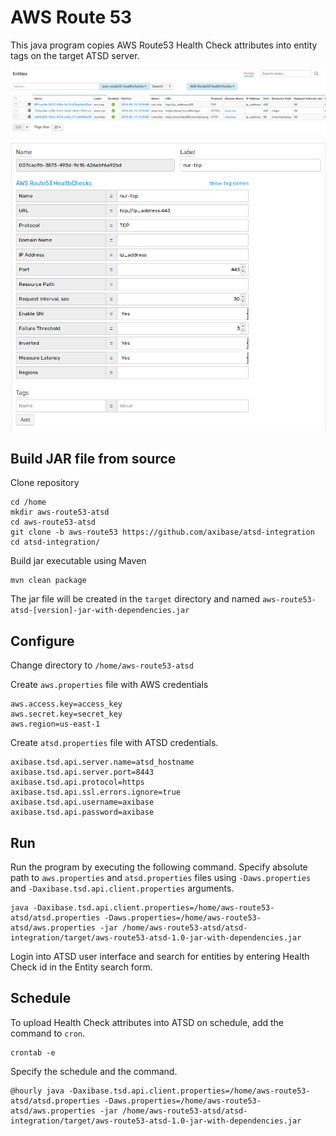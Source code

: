 # AWS Route 53

This java program copies AWS Route53 Health Check attributes into entity tags on the target ATSD server.

![](images/entities-list.png)

![](images/entity.png)

## Build JAR file from source

Clone repository

```
cd /home
mkdir aws-route53-atsd
cd aws-route53-atsd
git clone -b aws-route53 https://github.com/axibase/atsd-integration
cd atsd-integration/
```

Build jar executable using Maven

```
mvn clean package
```

The jar file will be created in the `target` directory and named `aws-route53-atsd-[version]-jar-with-dependencies.jar`

## Configure

Change directory to `/home/aws-route53-atsd`

Create `aws.properties` file with AWS credentials

```
aws.access.key=access_key
aws.secret.key=secret_key
aws.region=us-east-1
```

Create `atsd.properties` file with ATSD credentials.

```
axibase.tsd.api.server.name=atsd_hostname
axibase.tsd.api.server.port=8443
axibase.tsd.api.protocol=https
axibase.tsd.api.ssl.errors.ignore=true
axibase.tsd.api.username=axibase
axibase.tsd.api.password=axibase
```

## Run

Run the program by executing the following command. Specify absolute path to `aws.properties` and `atsd.properties` files using `-Daws.properties` and `-Daxibase.tsd.api.client.properties` arguments.

```
java -Daxibase.tsd.api.client.properties=/home/aws-route53-atsd/atsd.properties -Daws.properties=/home/aws-route53-atsd/aws.properties -jar /home/aws-route53-atsd/atsd-integration/target/aws-route53-atsd-1.0-jar-with-dependencies.jar
```

Login into ATSD user interface and search for entities by entering Health Check id in the Entity search form.

## Schedule

To upload Health Check attributes into ATSD on schedule, add the command to `cron`.

```
crontab -e
```

Specify the schedule and the command.

```
@hourly java -Daxibase.tsd.api.client.properties=/home/aws-route53-atsd/atsd.properties -Daws.properties=/home/aws-route53-atsd/aws.properties -jar /home/aws-route53-atsd/atsd-integration/target/aws-route53-atsd-1.0-jar-with-dependencies.jar
```
